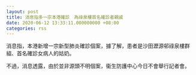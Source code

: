```yaml
---
layout: post
title: 消息指多一宗本港確診　為祿泉樓首名確診者親戚
date: 2020-06-12 13:33:11.000000000 +08:00
categories: rss
---
```


消息指，本港新增一宗新型肺炎確診個案，據了解，患者是沙田瀝源邨祿泉樓群組、首名確診女病人的姑奶。

不過，消息透露，由於並非源頭不明個案，衞生防護中心今日不會舉行記者會。
